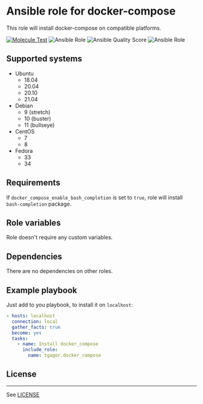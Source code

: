 Ansible role for docker-compose
===============================

This role will install docker-compose on compatible platforms.

[![Molecule Test](https://github.com/tgagor/ansible-role-docker-compose/actions/workflows/test-and-release.yml/badge.svg)](https://github.com/tgagor/ansible-role-docker-compose/actions/workflows/test-and-release.yml)
![Ansible Role](https://img.shields.io/ansible/role/55028)
![Ansible Quality Score](https://img.shields.io/ansible/quality/55028?label=galaxy%20quality%20score)
![Ansible Role](https://img.shields.io/ansible/role/d/55028)

## Supported systems

* Ubuntu
  * 18.04
  * 20.04
  * 20.10
  * 21.04
* Debian
  * 9 (stretch)
  * 10 (buster)
  * 11 (bullseye)
* CentOS
  * 7
  * 8
* Fedora
  * 33
  * 34

## Requirements

If `docker_compose_enable_bash_completion` is set to `true`, role will install `bash-completion` package.

## Role variables

Role doesn't require any custom variables.

## Dependencies

There are no dependencies on other roles.

## Example playbook

Just add to you playbook, to install it on `localhost`:

```yaml
- hosts: localhost
  connection: local
  gather_facts: true
  become: yes
  tasks:
    - name: Install docker_compose
      include_role:
        name: tgagor.docker_compose
```

## License
-------

See [LICENSE](LICENSE)
